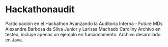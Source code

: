 # Hackathonaudit
Participación en el Hackathon Avanzando la Auditoría Interna - Future MDs
Alexandre Barbosa da Silva Junior y Larissa Machado Caroliny
Archivo en testeo, incluye apenas un ejemplo en funcionamento.
Archivo desarollado en Java.
